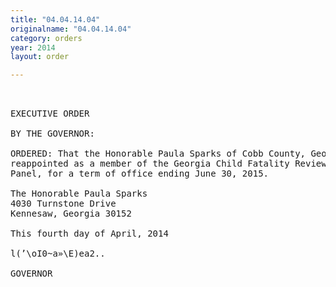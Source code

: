 ```yaml
---
title: "04.04.14.04"
originalname: "04.04.14.04"
category: orders
year: 2014
layout: order

---
```

<pre>
 

EXECUTIVE ORDER

BY THE GOVERNOR:

ORDERED: That the Honorable Paula Sparks of Cobb County, Georgia, is
reappointed as a member of the Georgia Child Fatality Review
Panel, for a term of office ending June 30, 2015.

The Honorable Paula Sparks
4030 Turnstone Drive
Kennesaw, Georgia 30152

This fourth day of April, 2014

l(’\oI0~a»\E)ea2..

GOVERNOR

</pre>
